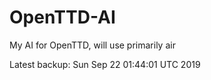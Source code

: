 # OpenTTD-AI
My AI for OpenTTD, will use primarily air

Latest backup: Sun Sep 22 01:44:01 UTC 2019
